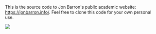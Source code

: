 This is the source code to Jon Barron's public academic website: https://jonbarron.info/. Feel free to clone this code for your own personal use.

![](https://komarev.com/ghpvc/?username=fnuabhimanyu.github.io)